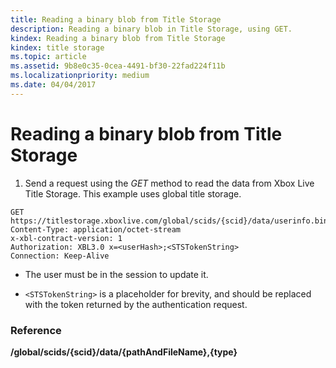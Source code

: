 ```yaml
---
title: Reading a binary blob from Title Storage
description: Reading a binary blob in Title Storage, using GET.
kindex: Reading a binary blob from Title Storage
kindex: title storage
ms.topic: article
ms.assetid: 9b8e0c35-0cea-4491-bf30-22fad224f11b
ms.localizationpriority: medium
ms.date: 04/04/2017
---
```


# Reading a binary blob from Title Storage

1.  Send a request using the *GET* method to read the data from Xbox Live Title Storage. This example uses global title storage.

```http
GET https://titlestorage.xboxlive.com/global/scids/{scid}/data/userinfo.bin,binary
Content-Type: application/octet-stream
x-xbl-contract-version: 1
Authorization: XBL3.0 x=<userHash>;<STSTokenString>
Connection: Keep-Alive
```


- The user must be in the session to update it.

- `<STSTokenString>` is a placeholder for brevity, and should be replaced with the token returned by the authentication request.


### Reference

**/global/scids/{scid}/data/{pathAndFileName},{type}**
